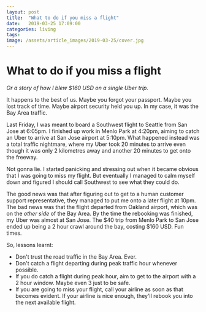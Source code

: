 ```yaml
---
layout: post
title:  "What to do if you miss a flight"
date:   2019-03-25 17:09:00
categories: living
tags:
image: /assets/article_images/2019-03-25/cover.jpg
---
```


# What to do if you miss a flight
*Or a story of how I blew $160 USD on a single Uber trip.*

It happens to the best of us. Maybe you forgot your passport. Maybe you lost track of time. Maybe airport security held you up. In my case, it was the Bay Area traffic.

Last Friday, I was meant to board a Southwest flight to Seattle from San Jose at 6:05pm. I finished up work in Menlo Park at 4:20pm, aiming to catch an Uber to arrive at San Jose airport at 5:10pm. What happened instead was a total traffic nightmare, where my Uber took 20 minutes to arrive even though it was only 2 kilometres away and another 20 minutes to get onto the freeway.

Not gonna lie. I started panicking and stressing out when it became obvious that I was going to miss my flight. But eventually I managed to calm myself down and figured I should call Southwest to see what they could do.

The good news was that after figuring out to get to a human customer support representative, they managed to put me onto a later flight at 10pm. The bad news was that the flight departed from Oakland airport, which was on the *other side* of the Bay Area. By the time the rebooking was finished, my Uber was almost at San Jose. The $40 trip from Menlo Park to San Jose ended up being a 2 hour crawl around the bay, costing $160 USD. Fun times.

So, lessons learnt:
- Don't trust the road traffic in the Bay Area. Ever.
- Don't catch a flight departing during peak traffic hour whenever possible.
- If you do catch a flight during peak hour, aim to get to the airport with a 2 hour window. Maybe even 3 just to be safe.
- If you are going to miss your flight, call your airline as soon as that becomes evident. If your airline is nice enough, they'll rebook you into the next available flight.

